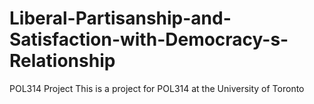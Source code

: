 # Liberal-Partisanship-and-Satisfaction-with-Democracy-s-Relationship
POL314 Project
This is a project for POL314 at the University of Toronto
